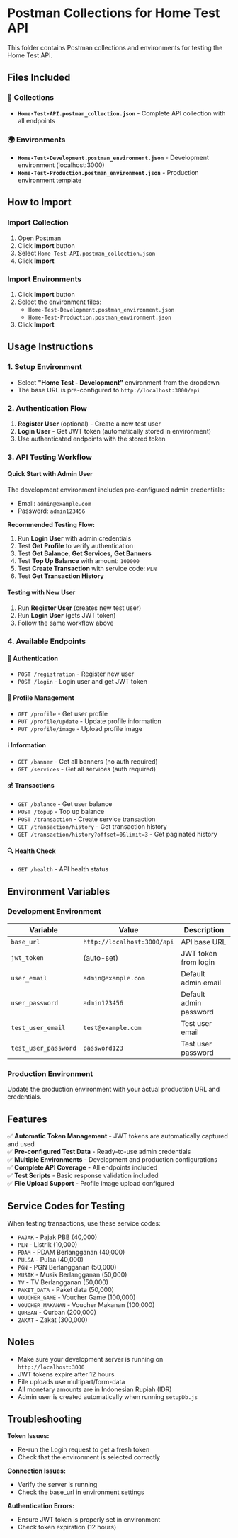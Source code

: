 # Postman Collections for Home Test API

This folder contains Postman collections and environments for testing the Home Test API.

## Files Included

### 📁 Collections
- **`Home-Test-API.postman_collection.json`** - Complete API collection with all endpoints

### 🌍 Environments  
- **`Home-Test-Development.postman_environment.json`** - Development environment (localhost:3000)
- **`Home-Test-Production.postman_environment.json`** - Production environment template

## How to Import

### Import Collection
1. Open Postman
2. Click **Import** button
3. Select `Home-Test-API.postman_collection.json`
4. Click **Import**

### Import Environments
1. Click **Import** button
2. Select the environment files:
   - `Home-Test-Development.postman_environment.json`  
   - `Home-Test-Production.postman_environment.json`
3. Click **Import**

## Usage Instructions

### 1. Setup Environment
- Select **"Home Test - Development"** environment from the dropdown
- The base URL is pre-configured to `http://localhost:3000/api`

### 2. Authentication Flow
1. **Register User** (optional) - Create a new test user
2. **Login User** - Get JWT token (automatically stored in environment)
3. Use authenticated endpoints with the stored token

### 3. API Testing Workflow

#### Quick Start with Admin User
The development environment includes pre-configured admin credentials:
- Email: `admin@example.com` 
- Password: `admin123456`

**Recommended Testing Flow:**
1. Run **Login User** with admin credentials
2. Test **Get Profile** to verify authentication
3. Test **Get Balance**, **Get Services**, **Get Banners**
4. Test **Top Up Balance** with amount: `100000`
5. Test **Create Transaction** with service code: `PLN`
6. Test **Get Transaction History**

#### Testing with New User
1. Run **Register User** (creates new test user)
2. Run **Login User** (gets JWT token)
3. Follow the same workflow above

### 4. Available Endpoints

#### 🔐 Authentication
- `POST /registration` - Register new user
- `POST /login` - Login user and get JWT token

#### 👤 Profile Management  
- `GET /profile` - Get user profile
- `PUT /profile/update` - Update profile information
- `PUT /profile/image` - Upload profile image

#### ℹ️ Information
- `GET /banner` - Get all banners (no auth required)
- `GET /services` - Get all services (auth required)

#### 💰 Transactions
- `GET /balance` - Get user balance  
- `POST /topup` - Top up balance
- `POST /transaction` - Create service transaction
- `GET /transaction/history` - Get transaction history
- `GET /transaction/history?offset=0&limit=3` - Get paginated history

#### 🔍 Health Check
- `GET /health` - API health status

## Environment Variables

### Development Environment
| Variable | Value | Description |
|----------|-------|-------------|
| `base_url` | `http://localhost:3000/api` | API base URL |
| `jwt_token` | (auto-set) | JWT token from login |
| `user_email` | `admin@example.com` | Default admin email |
| `user_password` | `admin123456` | Default admin password |
| `test_user_email` | `test@example.com` | Test user email |
| `test_user_password` | `password123` | Test user password |

### Production Environment  
Update the production environment with your actual production URL and credentials.

## Features

✅ **Automatic Token Management** - JWT tokens are automatically captured and used  
✅ **Pre-configured Test Data** - Ready-to-use admin credentials  
✅ **Multiple Environments** - Development and production configurations  
✅ **Complete API Coverage** - All endpoints included  
✅ **Test Scripts** - Basic response validation included  
✅ **File Upload Support** - Profile image upload configured

## Service Codes for Testing

When testing transactions, use these service codes:
- `PAJAK` - Pajak PBB (40,000)
- `PLN` - Listrik (10,000)  
- `PDAM` - PDAM Berlangganan (40,000)
- `PULSA` - Pulsa (40,000)
- `PGN` - PGN Berlangganan (50,000)
- `MUSIK` - Musik Berlangganan (50,000)
- `TV` - TV Berlangganan (50,000)
- `PAKET_DATA` - Paket data (50,000)
- `VOUCHER_GAME` - Voucher Game (100,000)
- `VOUCHER_MAKANAN` - Voucher Makanan (100,000)
- `QURBAN` - Qurban (200,000)
- `ZAKAT` - Zakat (300,000)

## Notes

- Make sure your development server is running on `http://localhost:3000`
- JWT tokens expire after 12 hours
- File uploads use multipart/form-data
- All monetary amounts are in Indonesian Rupiah (IDR)
- Admin user is created automatically when running `setupDb.js`

## Troubleshooting

**Token Issues:**
- Re-run the Login request to get a fresh token
- Check that the environment is selected correctly

**Connection Issues:**  
- Verify the server is running
- Check the base_url in environment settings

**Authentication Errors:**
- Ensure JWT token is properly set in environment
- Check token expiration (12 hours)

